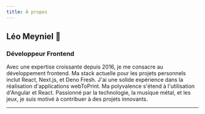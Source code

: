 ```yaml
---
title: À propos
---
```


## Léo Meyniel 🐼

### Développeur Frontend

Avec une expertise croissante depuis 2016, je me consacre au développement frontend. Ma stack actuelle pour les projets personnels inclut React, Next.js, et Deno Fresh. J'ai une solide expérience dans la réalisation d'applications webToPrint. Ma polyvalence s'étend à l'utilisation d'Angular et React. Passionné par la technologie, la musique métal, et les jeux, je suis motivé à contribuer à des projets innovants.

---
